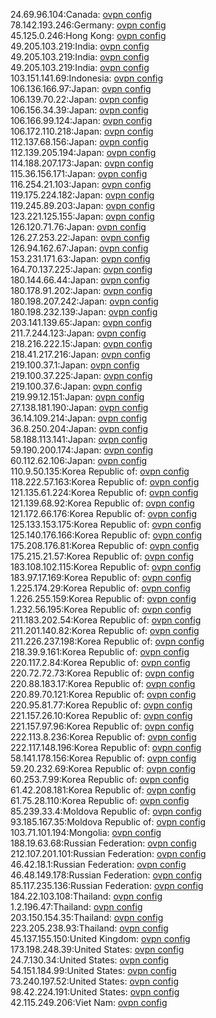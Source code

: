 24.69.96.104:Canada: [ovpn config](vpn/24_69_96_104.ovpn)  
78.142.193.246:Germany: [ovpn config](vpn/78_142_193_246.ovpn)  
45.125.0.246:Hong Kong: [ovpn config](vpn/45_125_0_246.ovpn)  
49.205.103.219:India: [ovpn config](vpn/49_205_103_219.ovpn)  
49.205.103.219:India: [ovpn config](vpn/49_205_103_219.ovpn)  
49.205.103.219:India: [ovpn config](vpn/49_205_103_219.ovpn)  
103.151.141.69:Indonesia: [ovpn config](vpn/103_151_141_69.ovpn)  
106.136.166.97:Japan: [ovpn config](vpn/106_136_166_97.ovpn)  
106.139.70.22:Japan: [ovpn config](vpn/106_139_70_22.ovpn)  
106.156.34.39:Japan: [ovpn config](vpn/106_156_34_39.ovpn)  
106.166.99.124:Japan: [ovpn config](vpn/106_166_99_124.ovpn)  
106.172.110.218:Japan: [ovpn config](vpn/106_172_110_218.ovpn)  
112.137.68.156:Japan: [ovpn config](vpn/112_137_68_156.ovpn)  
112.139.205.194:Japan: [ovpn config](vpn/112_139_205_194.ovpn)  
114.188.207.173:Japan: [ovpn config](vpn/114_188_207_173.ovpn)  
115.36.156.171:Japan: [ovpn config](vpn/115_36_156_171.ovpn)  
116.254.21.103:Japan: [ovpn config](vpn/116_254_21_103.ovpn)  
119.175.224.182:Japan: [ovpn config](vpn/119_175_224_182.ovpn)  
119.245.89.203:Japan: [ovpn config](vpn/119_245_89_203.ovpn)  
123.221.125.155:Japan: [ovpn config](vpn/123_221_125_155.ovpn)  
126.120.71.76:Japan: [ovpn config](vpn/126_120_71_76.ovpn)  
126.27.253.22:Japan: [ovpn config](vpn/126_27_253_22.ovpn)  
126.94.162.67:Japan: [ovpn config](vpn/126_94_162_67.ovpn)  
153.231.171.63:Japan: [ovpn config](vpn/153_231_171_63.ovpn)  
164.70.137.225:Japan: [ovpn config](vpn/164_70_137_225.ovpn)  
180.144.66.44:Japan: [ovpn config](vpn/180_144_66_44.ovpn)  
180.178.91.202:Japan: [ovpn config](vpn/180_178_91_202.ovpn)  
180.198.207.242:Japan: [ovpn config](vpn/180_198_207_242.ovpn)  
180.198.232.139:Japan: [ovpn config](vpn/180_198_232_139.ovpn)  
203.141.139.65:Japan: [ovpn config](vpn/203_141_139_65.ovpn)  
211.7.244.123:Japan: [ovpn config](vpn/211_7_244_123.ovpn)  
218.216.222.15:Japan: [ovpn config](vpn/218_216_222_15.ovpn)  
218.41.217.216:Japan: [ovpn config](vpn/218_41_217_216.ovpn)  
219.100.37.1:Japan: [ovpn config](vpn/219_100_37_1.ovpn)  
219.100.37.225:Japan: [ovpn config](vpn/219_100_37_225.ovpn)  
219.100.37.6:Japan: [ovpn config](vpn/219_100_37_6.ovpn)  
219.99.12.151:Japan: [ovpn config](vpn/219_99_12_151.ovpn)  
27.138.181.190:Japan: [ovpn config](vpn/27_138_181_190.ovpn)  
36.14.109.214:Japan: [ovpn config](vpn/36_14_109_214.ovpn)  
36.8.250.204:Japan: [ovpn config](vpn/36_8_250_204.ovpn)  
58.188.113.141:Japan: [ovpn config](vpn/58_188_113_141.ovpn)  
59.190.200.174:Japan: [ovpn config](vpn/59_190_200_174.ovpn)  
60.112.62.106:Japan: [ovpn config](vpn/60_112_62_106.ovpn)  
110.9.50.135:Korea Republic of: [ovpn config](vpn/110_9_50_135.ovpn)  
118.222.57.163:Korea Republic of: [ovpn config](vpn/118_222_57_163.ovpn)  
121.135.61.224:Korea Republic of: [ovpn config](vpn/121_135_61_224.ovpn)  
121.139.68.92:Korea Republic of: [ovpn config](vpn/121_139_68_92.ovpn)  
121.172.66.176:Korea Republic of: [ovpn config](vpn/121_172_66_176.ovpn)  
125.133.153.175:Korea Republic of: [ovpn config](vpn/125_133_153_175.ovpn)  
125.140.176.166:Korea Republic of: [ovpn config](vpn/125_140_176_166.ovpn)  
175.208.176.81:Korea Republic of: [ovpn config](vpn/175_208_176_81.ovpn)  
175.215.21.57:Korea Republic of: [ovpn config](vpn/175_215_21_57.ovpn)  
183.108.102.115:Korea Republic of: [ovpn config](vpn/183_108_102_115.ovpn)  
183.97.17.169:Korea Republic of: [ovpn config](vpn/183_97_17_169.ovpn)  
1.225.174.29:Korea Republic of: [ovpn config](vpn/1_225_174_29.ovpn)  
1.226.255.159:Korea Republic of: [ovpn config](vpn/1_226_255_159.ovpn)  
1.232.56.195:Korea Republic of: [ovpn config](vpn/1_232_56_195.ovpn)  
211.183.202.54:Korea Republic of: [ovpn config](vpn/211_183_202_54.ovpn)  
211.201.140.82:Korea Republic of: [ovpn config](vpn/211_201_140_82.ovpn)  
211.226.237.198:Korea Republic of: [ovpn config](vpn/211_226_237_198.ovpn)  
218.39.9.161:Korea Republic of: [ovpn config](vpn/218_39_9_161.ovpn)  
220.117.2.84:Korea Republic of: [ovpn config](vpn/220_117_2_84.ovpn)  
220.72.72.73:Korea Republic of: [ovpn config](vpn/220_72_72_73.ovpn)  
220.88.183.17:Korea Republic of: [ovpn config](vpn/220_88_183_17.ovpn)  
220.89.70.121:Korea Republic of: [ovpn config](vpn/220_89_70_121.ovpn)  
220.95.81.77:Korea Republic of: [ovpn config](vpn/220_95_81_77.ovpn)  
221.157.26.10:Korea Republic of: [ovpn config](vpn/221_157_26_10.ovpn)  
221.157.97.96:Korea Republic of: [ovpn config](vpn/221_157_97_96.ovpn)  
222.113.8.236:Korea Republic of: [ovpn config](vpn/222_113_8_236.ovpn)  
222.117.148.196:Korea Republic of: [ovpn config](vpn/222_117_148_196.ovpn)  
58.141.178.156:Korea Republic of: [ovpn config](vpn/58_141_178_156.ovpn)  
59.20.232.69:Korea Republic of: [ovpn config](vpn/59_20_232_69.ovpn)  
60.253.7.99:Korea Republic of: [ovpn config](vpn/60_253_7_99.ovpn)  
61.42.208.181:Korea Republic of: [ovpn config](vpn/61_42_208_181.ovpn)  
61.75.28.110:Korea Republic of: [ovpn config](vpn/61_75_28_110.ovpn)  
85.239.33.4:Moldova Republic of: [ovpn config](vpn/85_239_33_4.ovpn)  
93.185.167.35:Moldova Republic of: [ovpn config](vpn/93_185_167_35.ovpn)  
103.71.101.194:Mongolia: [ovpn config](vpn/103_71_101_194.ovpn)  
188.19.63.68:Russian Federation: [ovpn config](vpn/188_19_63_68.ovpn)  
212.107.201.101:Russian Federation: [ovpn config](vpn/212_107_201_101.ovpn)  
46.42.18.1:Russian Federation: [ovpn config](vpn/46_42_18_1.ovpn)  
46.48.149.178:Russian Federation: [ovpn config](vpn/46_48_149_178.ovpn)  
85.117.235.136:Russian Federation: [ovpn config](vpn/85_117_235_136.ovpn)  
184.22.103.108:Thailand: [ovpn config](vpn/184_22_103_108.ovpn)  
1.2.196.47:Thailand: [ovpn config](vpn/1_2_196_47.ovpn)  
203.150.154.35:Thailand: [ovpn config](vpn/203_150_154_35.ovpn)  
223.205.238.93:Thailand: [ovpn config](vpn/223_205_238_93.ovpn)  
45.137.155.150:United Kingdom: [ovpn config](vpn/45_137_155_150.ovpn)  
173.198.248.39:United States: [ovpn config](vpn/173_198_248_39.ovpn)  
24.7.130.34:United States: [ovpn config](vpn/24_7_130_34.ovpn)  
54.151.184.99:United States: [ovpn config](vpn/54_151_184_99.ovpn)  
73.240.197.52:United States: [ovpn config](vpn/73_240_197_52.ovpn)  
98.42.224.191:United States: [ovpn config](vpn/98_42_224_191.ovpn)  
42.115.249.206:Viet Nam: [ovpn config](vpn/42_115_249_206.ovpn)  
